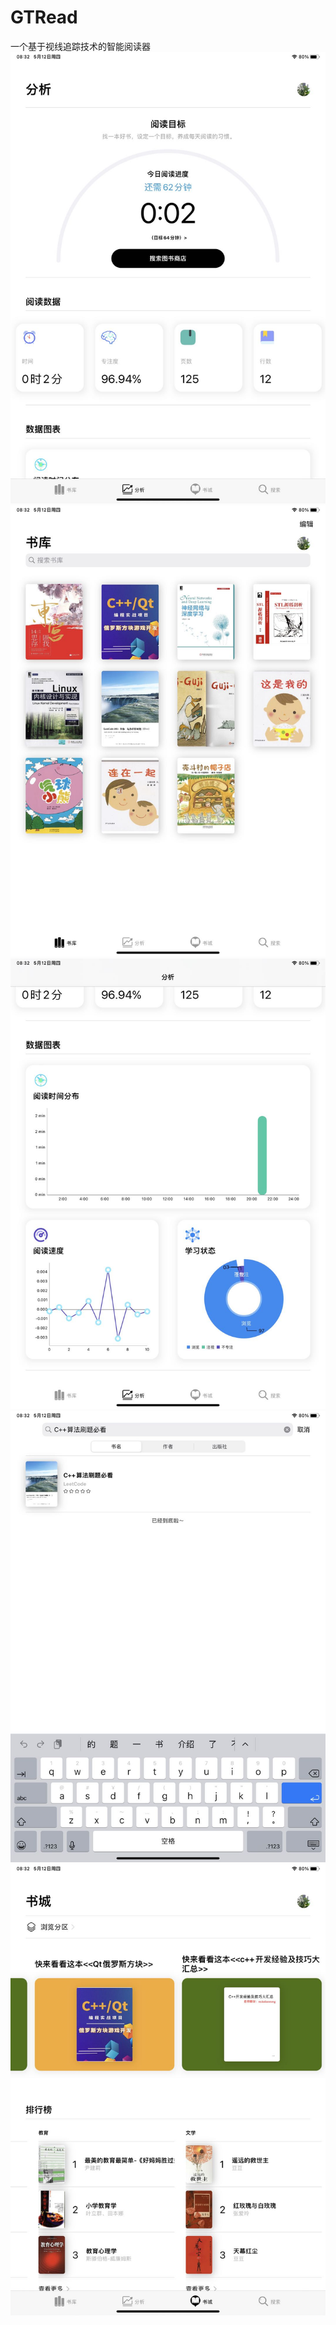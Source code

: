 # GTRead
一个基于视线追踪技术的智能阅读器
![](https://github.com/oxc-v/GTRead/blob/main/img/20220716-111853.jpg)
![](https://github.com/oxc-v/GTRead/blob/main/img/20220716-111906.jpg)
![](https://github.com/oxc-v/GTRead/blob/main/img/20220716-111915.jpg)
![](https://github.com/oxc-v/GTRead/blob/main/img/20220716-111923.jpg)
![](https://github.com/oxc-v/GTRead/blob/main/img/20220716-111936.jpg)

